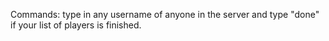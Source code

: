 Commands: type in any username of anyone in the server and type "done" if your list of players is finished.
